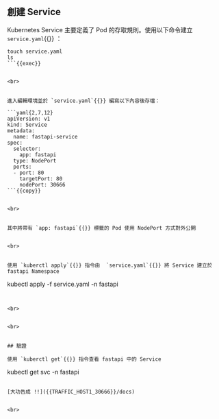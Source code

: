 

<br>


## 創建 Service

Kubernetes Service 主要定義了 Pod 的存取規則。使用以下命令建立 `service.yaml`{{}} ：

```plain
touch service.yaml
ls
```{{exec}}


<br>


進入編輯環境並於 `service.yaml`{{}} 編寫以下內容後存檔：

```yaml{2,7,12}
apiVersion: v1
kind: Service
metadata:
  name: fastapi-service
spec:
  selector:
    app: fastapi
  type: NodePort
  ports:
  - port: 80
    targetPort: 80
    nodePort: 30666
```{{copy}}


<br>


其中將帶有 `app: fastapi`{{}} 標籤的 Pod 使用 NodePort 方式對外公開


<br>


使用 `kuberctl apply`{{}} 指令由  `service.yaml`{{}} 將 Service 建立於 fastapi Namespace

```
kubectl apply -f service.yaml -n fastapi
```{{exec}}


<br>


<br>


## 驗證

使用 `kuberctl get`{{}} 指令查看 fastapi 中的 Service
```
kubectl get svc -n fastapi
```{{exec}}

[大功告成 !!]({{TRAFFIC_HOST1_30666}}/docs)


<br>

